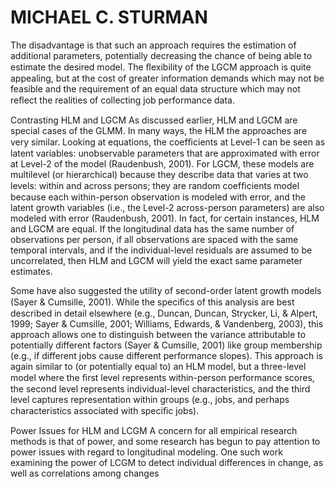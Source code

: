 # MICHAEL C. STURMAN

The disadvantage is that such an approach requires the estimation of additional parameters, potentially decreasing the chance of being able to estimate the desired model. The ﬂexibility of the LGCM approach is quite appealing, but at the cost of greater information demands which may not be feasible and the requirement of an equal data structure which may not reﬂect the realities of collecting job performance data.

Contrasting HLM and LGCM As discussed earlier, HLM and LGCM are special cases of the GLMM. In many ways, the HLM the approaches are very similar. Looking at equations, the coefﬁcients at Level-1 can be seen as latent variables: unobservable parameters that are approximated with error at Level-2 of the model (Raudenbush, 2001). For LGCM, these models are multilevel (or hierarchical) because they describe data that varies at two levels: within and across persons; they are random coefﬁcients model because each within-person observation is modeled with error, and the latent growth variables (i.e., the Level-2 across-person parameters) are also modeled with error (Raudenbush, 2001). In fact, for certain instances, HLM and LGCM are equal. If the longitudinal data has the same number of observations per person, if all observations are spaced with the same temporal intervals, and if the individual-level residuals are assumed to be uncorrelated, then HLM and LGCM will yield the exact same parameter estimates.

Some have also suggested the utility of second-order latent growth models (Sayer & Cumsille, 2001). While the speciﬁcs of this analysis are best described in detail elsewhere (e.g., Duncan, Duncan, Strycker, Li, & Alpert, 1999; Sayer & Cumsille, 2001; Williams, Edwards, & Vandenberg, 2003), this approach allows one to distinguish between the variance attributable to potentially different factors (Sayer & Cumsille, 2001) like group membership (e.g., if different jobs cause different performance slopes). This approach is again similar to (or potentially equal to) an HLM model, but a three-level model where the ﬁrst level represents within-person performance scores, the second level represents individual-level characteristics, and the third level captures representation within groups (e.g., jobs, and perhaps characteristics associated with speciﬁc jobs).

Power Issues for HLM and LCGM A concern for all empirical research methods is that of power, and some research has begun to pay attention to power issues with regard to longitudinal modeling. One such work examining the power of LCGM to detect individual differences in change, as well as correlations among changes